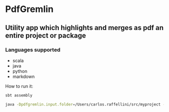 # PdfGremlin

## Utility app which highlights and merges as pdf an entire project or package

### Languages supported

- scala
- java
- python
- markdown

How to run it:

```bash
sbt assembly

java -Dpdfgremlin.input.folder=/Users/carlos.raffellini/src/myproject -Dpdfgremlin.output.prefix=com.raffellini.myproject -cp target/scala-2.12/pdfgremlin-assembly-0.1.0-SNAPSHOT.jar com.pdfgremlin.PdfGremlin
```
